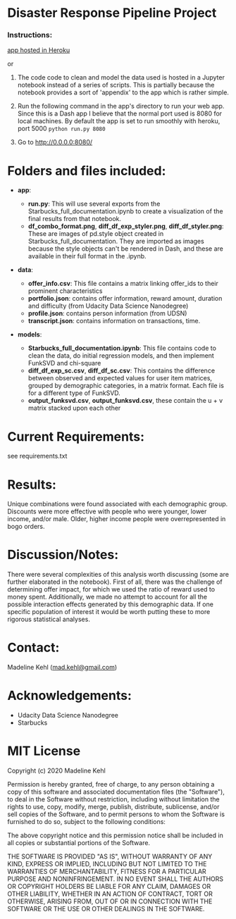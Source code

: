 # Disaster Response Pipeline Project

### Instructions:
[app hosted in Heroku](https://afternoon-gorge-22266.herokuapp.com/)

or

1. The code code to clean and model the data used is hosted in a Jupyter notebook instead of a series of scripts.  This is partially because the notebook provides a sort of 'appendix' to the app which is rather simple.

2. Run the following command in the app's directory to run your web app.  Since this is a Dash app I believe that the normal port used is 8080 for local machines. By default the app is set to run smoothly with heroku, port 5000
    `python run.py 8080`

3. Go to http://0.0.0.0:8080/



# Folders and files included:

* **app**:
	* **run.py**:  This will use several exports from the Starbucks_full_documentation.ipynb to create a visualization of the final results from that notebook.  
	* **df_combo_format.png**, **diff_df_exp_styler.png**, **diff_df_styler.png**:  These are images of pd.style object created in Starbucks_full_documentation.   They are imported as images because the style objects can't be rendered in Dash, and these are available in their full format in the .ipynb.
* **data**:  
	* **offer_info.csv**: This file contains a matrix linking offer_ids to their prominent characteristics
	* **portfolio.json**:  contains offer information, reward amount, duration and difficulty (from Udacity Data Science Nanodegree)
	* **profile.json**: contains person information (from UDSN) 
	* **transcript.json**: contains information on transactions, time.
  
* **models**: 
	* **Starbucks_full_documentation.ipynb**: This file contains code to clean the data, do initial regression models, and then implement FunkSVD and chi-square
	* **diff_df_exp_sc.csv**, **diff_df_sc.csv**: This contains the difference between observed and expected values for user item matrices, grouped by demographic categories, in a matrix format.  Each file is for a different type of FunkSVD.
	* **output_funksvd.csv**, **output_funksvd.csv**, these contain the u + v matrix stacked upon each other 

# Current Requirements:
see requirements.txt

# Results:
  
Unique combinations were found associated with each demographic group. Discounts were more effective with people who were younger, lower income, and/or male.  Older, higher income people were overrepresented in bogo orders.

# Discussion/Notes:

There were several complexities of this analysis worth discussing (some are further elaborated in the notebook).  First of all, there was the challenge of determining offer impact, for which we used the ratio of reward used to money spent. Additionally, we made no attempt to account for all the possible interaction effects generated by this demographic data.  If one specific population of interest it would be worth putting these to more rigorous statistical analyses.   

# Contact: 

Madeline Kehl (mad.kehl@gmail.com)

# Acknowledgements:

* Udacity Data Science Nanodegree
* Starbucks


# MIT License

Copyright (c) 2020 Madeline Kehl

Permission is hereby granted, free of charge, to any person obtaining a copy
of this software and associated documentation files (the "Software"), to deal
in the Software without restriction, including without limitation the rights
to use, copy, modify, merge, publish, distribute, sublicense, and/or sell
copies of the Software, and to permit persons to whom the Software is
furnished to do so, subject to the following conditions:

The above copyright notice and this permission notice shall be included in all
copies or substantial portions of the Software.

THE SOFTWARE IS PROVIDED "AS IS", WITHOUT WARRANTY OF ANY KIND, EXPRESS OR
IMPLIED, INCLUDING BUT NOT LIMITED TO THE WARRANTIES OF MERCHANTABILITY,
FITNESS FOR A PARTICULAR PURPOSE AND NONINFRINGEMENT. IN NO EVENT SHALL THE
AUTHORS OR COPYRIGHT HOLDERS BE LIABLE FOR ANY CLAIM, DAMAGES OR OTHER
LIABILITY, WHETHER IN AN ACTION OF CONTRACT, TORT OR OTHERWISE, ARISING FROM,
OUT OF OR IN CONNECTION WITH THE SOFTWARE OR THE USE OR OTHER DEALINGS IN THE
SOFTWARE.

